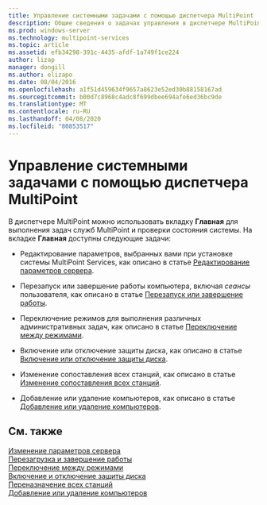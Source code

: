 ```yaml
---
title: Управление системными задачами с помощью диспетчера MultiPoint
description: Общие сведения о задачах управления в диспетчере MultiPoint
ms.prod: windows-server
ms.technology: multipoint-services
ms.topic: article
ms.assetid: efb34298-391c-4435-afdf-1a749f1ce224
author: lizap
manager: dongill
ms.author: elizapo
ms.date: 08/04/2016
ms.openlocfilehash: a1f51d459634f9657a8623e52ed30b88158167ad
ms.sourcegitcommit: b00d7c8968c4adc8f699dbee694afe6ed36bc9de
ms.translationtype: MT
ms.contentlocale: ru-RU
ms.lasthandoff: 04/08/2020
ms.locfileid: "80853517"
---
```

# <a name="manage-system-tasks-using-multipoint-manager"></a>Управление системными задачами с помощью диспетчера MultiPoint
В диспетчере MultiPoint можно использовать вкладку **Главная** для выполнения задач служб MultiPoint и проверки состояния системы. На вкладке **Главная** доступны следующие задачи:  
  
-   Редактирование параметров, выбранных вами при установке системы MultiPoint Services, как описано в статье [Редактирование параметров сервера](Edit-Server-Settings.md).  
  
-   Перезапуск или завершение работы компьютера, включая *сеансы* пользователя, как описано в статье [Перезапуск или завершение работы](Restart-or-Shut-Down.md).  
  
-   Переключение режимов для выполнения различных административных задач, как описано в статье [Переключение между режимами](Switch-Between-Modes.md).  
  
-   Включение или отключение защиты диска, как описано в статье [Включение или отключение защиты диска](Enable-or-Disable-Disk-Protection.md).  
  
-   Изменение сопоставления всех станций, как описано в статье [Изменение сопоставления всех станций](Remap-All-Stations.md).  
  
-   Добавление или удаление компьютеров, как описано в статье [Добавление или удаление компьютеров](Add-or-Remove-Computers.md).  

## <a name="see-also"></a>См. также  
[Изменение параметров сервера](Edit-Server-Settings.md)  
[Перезагрузка и завершение работы](Restart-or-Shut-Down.md)  
[Переключение между режимами](Switch-Between-Modes.md)  
[Включение и отключение защиты диска](Enable-or-Disable-Disk-Protection.md)  
[Переназначение всех станций](Remap-All-Stations.md)  
[Добавление или удаление компьютеров](Add-or-Remove-Computers.md)
